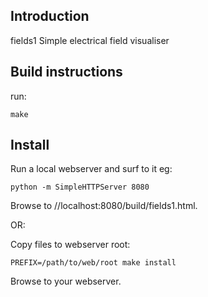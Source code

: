 ## Introduction

fields1
Simple electrical field visualiser


## Build instructions

run:

	make


## Install

Run a local webserver and surf to it eg:

	python -m SimpleHTTPServer 8080

Browse to //localhost:8080/build/fields1.html.

OR:

Copy files to webserver root:

	PREFIX=/path/to/web/root make install
	
Browse to your webserver.
